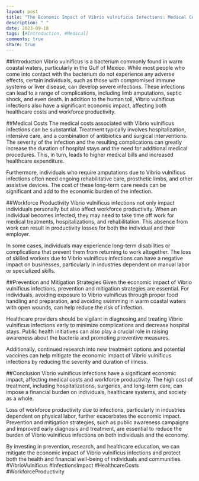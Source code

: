 ```yaml
---
layout: post
title: "The Economic Impact of Vibrio vulnificus Infections: Medical Costs and Workforce Productivity"
description: " "
date: 2023-09-18
tags: [#Introduction, #Medical]
comments: true
share: true
---
```


##Introduction
Vibrio vulnificus is a bacterium commonly found in warm coastal waters, particularly in the Gulf of Mexico. While most people who come into contact with the bacterium do not experience any adverse effects, certain individuals, such as those with compromised immune systems or liver disease, can develop severe infections. These infections can lead to a range of complications, including limb amputations, septic shock, and even death. In addition to the human toll, Vibrio vulnificus infections also have a significant economic impact, affecting both healthcare costs and workforce productivity.

##Medical Costs
The medical costs associated with Vibrio vulnificus infections can be substantial. Treatment typically involves hospitalization, intensive care, and a combination of antibiotics and surgical interventions. The severity of the infection and the resulting complications can greatly increase the duration of hospital stays and the need for additional medical procedures. This, in turn, leads to higher medical bills and increased healthcare expenditure.

Furthermore, individuals who require amputations due to Vibrio vulnificus infections often need ongoing rehabilitative care, prosthetic limbs, and other assistive devices. The cost of these long-term care needs can be significant and add to the economic burden of the infection.

##Workforce Productivity
Vibrio vulnificus infections not only impact individuals personally but also affect workforce productivity. When an individual becomes infected, they may need to take time off work for medical treatments, hospitalizations, and rehabilitation. This absence from work can result in productivity losses for both the individual and their employer.

In some cases, individuals may experience long-term disabilities or complications that prevent them from returning to work altogether. The loss of skilled workers due to Vibrio vulnificus infections can have a negative impact on businesses, particularly in industries dependent on manual labor or specialized skills.

##Prevention and Mitigation Strategies
Given the economic impact of Vibrio vulnificus infections, prevention and mitigation strategies are essential. For individuals, avoiding exposure to Vibrio vulnificus through proper food handling and preparation, and avoiding swimming in warm coastal waters with open wounds, can help reduce the risk of infection.

Healthcare providers should be vigilant in diagnosing and treating Vibrio vulnificus infections early to minimize complications and decrease hospital stays. Public health initiatives can also play a crucial role in raising awareness about the bacteria and promoting preventive measures.

Additionally, continued research into new treatment options and potential vaccines can help mitigate the economic impact of Vibrio vulnificus infections by reducing the severity and duration of illness.

##Conclusion
Vibrio vulnificus infections have a significant economic impact, affecting medical costs and workforce productivity. The high cost of treatment, including hospitalizations, surgeries, and long-term care, can impose a financial burden on individuals, healthcare systems, and society as a whole.

Loss of workforce productivity due to infections, particularly in industries dependent on physical labor, further exacerbates the economic impact. Prevention and mitigation strategies, such as public awareness campaigns and improved early diagnosis and treatment, are essential to reduce the burden of Vibrio vulnificus infections on both individuals and the economy.

By investing in prevention, research, and healthcare education, we can mitigate the economic impact of Vibrio vulnificus infections and protect both the health and financial well-being of individuals and communities. #VibrioVulnificus #InfectionsImpact #HealthcareCosts #WorkforceProductivity